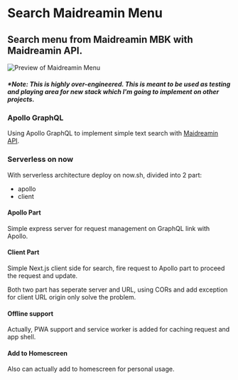 # Search Maidreamin Menu
## Search menu from Maidreamin MBK with Maidreamin API.
![Preview of Maidreamin Menu](https://search-maidreamin.now.sh/static/img/cover.jpg)
##### *Note: This is highly over-engineered. This is meant to be used as testing and playing area for new stack which I'm going to implement on other projects.
  
### Apollo GraphQL
Using Apollo GraphQL to implement simple text search with [Maidreamin API](https://maidreamin.now.sh/menu).

### Serverless on now
With serverless architecture deploy on now.sh, divided into 2 part:
* apollo
* client
  
#### Apollo Part
Simple express server for request management on GraphQL link with Apollo.
  
#### Client Part
Simple Next.js client side for search, fire request to Apollo part to proceed the request and update.
  
Both two part has seperate server and URL, using CORs and add exception for client URL origin only solve the problem.
  
#### Offline support
Actually, PWA support and service worker is added for caching request and app shell.

#### Add to Homescreen
Also can actually add to homescreen for personal usage.